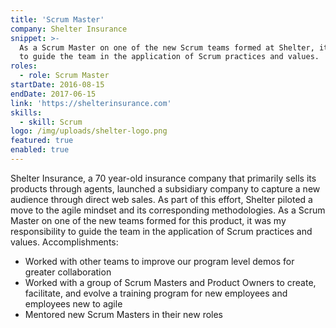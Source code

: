 ```yaml
---
title: 'Scrum Master'
company: Shelter Insurance
snippet: >-
  As a Scrum Master on one of the new Scrum teams formed at Shelter, it was my responsibility
  to guide the team in the application of Scrum practices and values.
roles:
  - role: Scrum Master
startDate: 2016-08-15
endDate: 2017-06-15
link: 'https://shelterinsurance.com'
skills:
  - skill: Scrum
logo: /img/uploads/shelter-logo.png
featured: true
enabled: true
---
```

Shelter Insurance, a 70 year-old insurance company that primarily sells its products through agents, launched a subsidiary company to capture a new audience through direct web sales. As part of this effort, Shelter piloted a move to the agile mindset and its corresponding methodologies. As a Scrum Master on one of the new teams formed for this product, it was my responsibility to guide the team in the application of Scrum practices and values.
Accomplishments:

* Worked with other teams to improve our program level demos for greater collaboration
* Worked with a group of Scrum Masters and Product Owners to create, facilitate, and evolve a training program for new employees and employees new to agile
* Mentored new Scrum Masters in their new roles